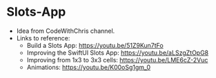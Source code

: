 # Slots-App
- Idea from CodeWithChris channel.
- Links to reference: 
  + Build a Slots App: https://youtu.be/51Z9Kun7tFo
  + Improving the SwiftUI Slots App: https://youtu.be/aLSzgZtOpG8
  + Improving from 1x3 to 3x3 cells: https://youtu.be/LME6cZ-2Vuc
  + Animations: https://youtu.be/K00oSg1gm_0
